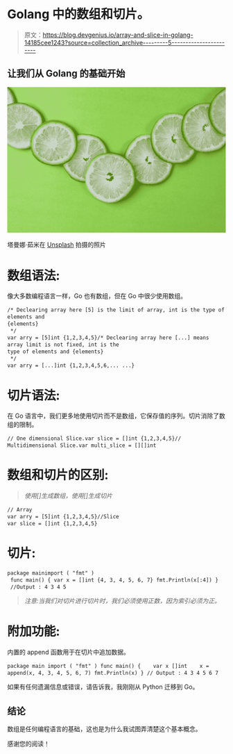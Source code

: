 # Golang 中的数组和切片。

> 原文：<https://blog.devgenius.io/array-and-slice-in-golang-14185cee1243?source=collection_archive---------5----------------------->

## 让我们从 Golang 的基础开始

![](img/ee8414102149334eb1ff06d5f9f83267.png)

塔曼娜·茹米在 [Unsplash](https://unsplash.com?utm_source=medium&utm_medium=referral) 拍摄的照片

# 数组语法:

像大多数编程语言一样，Go 也有数组，但在 Go 中很少使用数组。

```
/* Declearing array here [5] is the limit of array, int is the type of elements and 
{elements}	 
 */
var arry = [5]int {1,2,3,4,5}/* Declearing array here [...] means array limit is not fixed, int is the 
type of elements and {elements}	 
 */
var arry = [...]int {1,2,3,4,5,6,... ...}
```

# 切片语法:

在 Go 语言中，我们更多地使用切片而不是数组，它保存值的序列。切片消除了数组的限制。

```
// One dimensional Slice.var slice = []int {1,2,3,4,5}// Multidimensional Slice.var multi_slice = [][]int
```

# 数组和切片的区别:

> *使用[]生成数组，使用[]生成切片*

```
// Array 
var arry = [5]int {1,2,3,4,5}//Slice 
var slice = []int {1,2,3,4,5}
```

# 切片:

```
package mainimport ( "fmt" )
 func main() { var x = []int {4, 3, 4, 5, 6, 7} fmt.Println(x[:4]) }
 //Output : 4 3 4 5
```

> *注意:当我们对切片进行切片时，我们必须使用正数，因为索引必须为正。*

# 附加功能:

内置的 append 函数用于在切片中追加数据。

```
package main import ( "fmt" ) func main() {    var x []int    x = append(x, 4, 3, 4, 5, 6, 7) fmt.Println(x) } // Output : 4 3 4 5 6 7
```

如果有任何遗漏信息或错误，请告诉我，我刚刚从 Python 迁移到 Go。

## 结论

数组是任何编程语言的基础，这也是为什么我试图弄清楚这个基本概念。

感谢您的阅读！